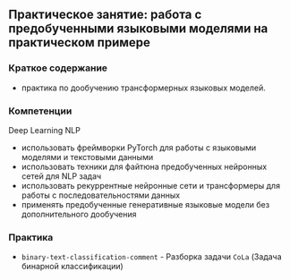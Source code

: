 ## Практическое занятие: работа с предобученными языковыми моделями на практическом примере 

### **Краткое содержание**
- практика по дообучению трансформерных языковых моделей.

### **Компетенции**

Deep Learning NLP
- использовать фреймворки PyTorch для работы с языковыми моделями и текстовыми данными
- использовать техники для файтюна предобученных нейронных сетей для NLP задач
- использовать рекуррентные нейронные сети и трансформеры для работы с последовательностями данных
- применять предобученные генеративные языковые модели без дополнительного дообучения

### **Практика**

- <code>binary-text-classification-comment</code> - Разборка задачи <code>CoLa</code> (Задача бинарной классификации)
